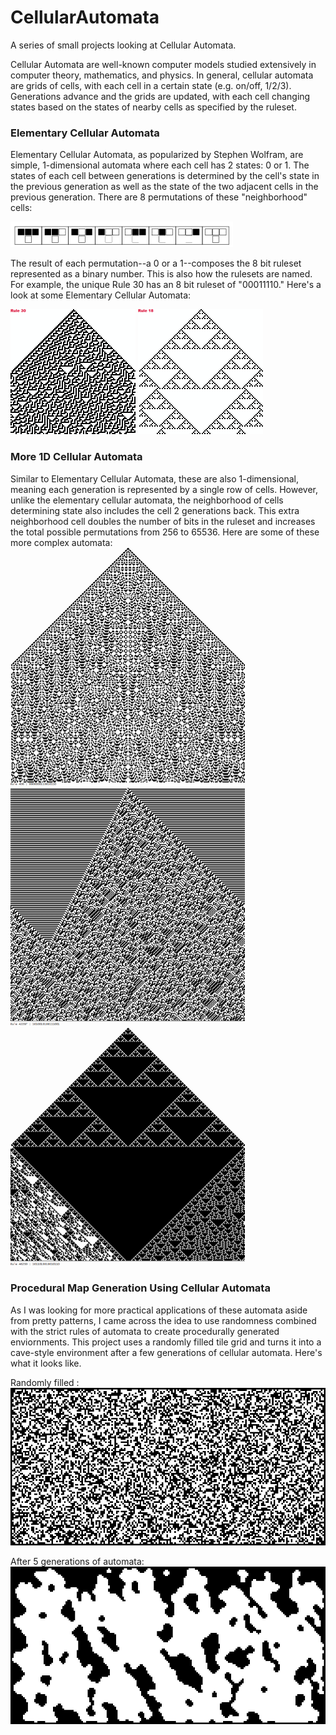 # CellularAutomata
A series of small projects looking at Cellular Automata.

Cellular Automata are well-known computer models studied extensively in computer theory, mathematics, and physics. In general, cellular automata are grids of cells, with each cell in a certain state (e.g. on/off, 1/2/3). Generations advance and the grids are updated, with each cell changing states based on the states of nearby cells as specified by the ruleset.

### Elementary Cellular Automata
Elementary Cellular Automata, as popularized by Stephen Wolfram, are simple, 1-dimensional automata where each cell has 2 states: 0 or 1. The states of each cell between generations is determined by the cell's state in the previous generation as well as the state of the two adjacent cells in the previous generation. There are 8 permutations of these "neighborhood" cells:

![ ](/ElementaryCellularAutomata/photos/ruleset.png?raw=true "The 8 permutations")

The result of each permutation--a 0 or a 1--composes the 8 bit ruleset represented as a binary number. This is also how the rulesets are named. For example, the unique Rule 30 has an 8 bit ruleset of "00011110." Here's a look at some Elementary Cellular Automata:

![ ](/ElementaryCellularAutomata/photos/rule30.png?raw=true "Rule 30") 
![ ](/ElementaryCellularAutomata/photos/rule18.png?raw=true "Rule 18") 

### More 1D Cellular Automata
Similar to Elementary Cellular Automata, these are also 1-dimensional, meaning each generation is represented by a single row of cells. However, unlike the elementary cellular automata, the neighborhood of cells determining state also includes the cell 2 generations back. This extra neighborhood cell doubles the number of bits in the ruleset and increases the total possible permutations from 256 to 65536. Here are some of these more complex automata:
![ ](/More1DAutomata/screenshots/rule406.png?raw=true "Rule 406") 
![ ](/More1DAutomata/screenshots/rule42297.png?raw=true "Rule 42297") 
![ ](/More1DAutomata/screenshots/rule46230.png?raw=true "Rule 46230") 

### Procedural Map Generation Using Cellular Automata
As I was looking for more practical applications of these automata aside from pretty patterns, I came across the idea to use randomness combined with the strict rules of automata to create procedurally generated enviornments. This project uses a randomly filled tile grid and turns it into a cave-style environment after a few generations of cellular automata. Here's what it looks like.

Randomly filled :
![ ](/MapGeneration/screenshots/before.png?raw=true "Before") 

After 5 generations of automata:
![ ](/MapGeneration/screenshots/after.png?raw=true "After") 
